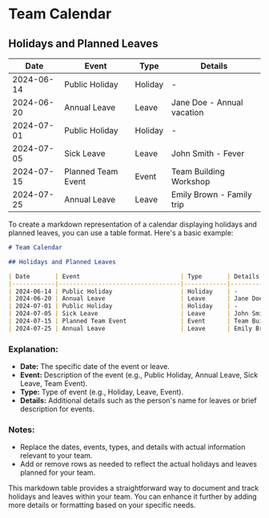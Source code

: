 # Team Calendar

## Holidays and Planned Leaves

| Date       | Event                            | Type       | Details                     |
|------------|----------------------------------|------------|-----------------------------|
| 2024-06-14 | Public Holiday                   | Holiday    | -                           |
| 2024-06-20 | Annual Leave                     | Leave      | Jane Doe - Annual vacation  |
| 2024-07-01 | Public Holiday                   | Holiday    | -                           |
| 2024-07-05 | Sick Leave                       | Leave      | John Smith - Fever          |
| 2024-07-15 | Planned Team Event               | Event      | Team Building Workshop      |
| 2024-07-25 | Annual Leave                     | Leave      | Emily Brown - Family trip   |

To create a markdown representation of a calendar displaying holidays and planned leaves, you can use a table format. Here's a basic example:

```markdown
# Team Calendar

## Holidays and Planned Leaves

| Date       | Event                            | Type       | Details                     |
|------------|----------------------------------|------------|-----------------------------|
| 2024-06-14 | Public Holiday                   | Holiday    | -                           |
| 2024-06-20 | Annual Leave                     | Leave      | Jane Doe - Annual vacation  |
| 2024-07-01 | Public Holiday                   | Holiday    | -                           |
| 2024-07-05 | Sick Leave                       | Leave      | John Smith - Fever          |
| 2024-07-15 | Planned Team Event               | Event      | Team Building Workshop      |
| 2024-07-25 | Annual Leave                     | Leave      | Emily Brown - Family trip   |

```

### Explanation:
- **Date:** The specific date of the event or leave.
- **Event:** Description of the event (e.g., Public Holiday, Annual Leave, Sick Leave, Team Event).
- **Type:** Type of event (e.g., Holiday, Leave, Event).
- **Details:** Additional details such as the person's name for leaves or brief description for events.

### Notes:
- Replace the dates, events, types, and details with actual information relevant to your team.
- Add or remove rows as needed to reflect the actual holidays and leaves planned for your team.

This markdown table provides a straightforward way to document and track holidays and leaves within your team. You can enhance it further by adding more details or formatting based on your specific needs.
